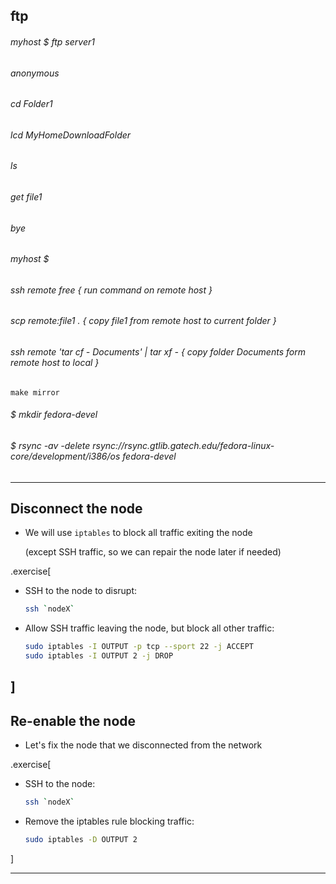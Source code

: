 
## ftp

###### myhost $ ftp server1
###### anonymous
###### cd Folder1
###### lcd MyHomeDownloadFolder
###### ls
###### get file1
###### bye
###### myhost $


###### ssh remote free { run command on remote host }

###### scp remote:file1 . { copy file1 from remote host to current folder }

###### ssh remote 'tar cf - Documents' | tar xf - { copy folder Documents form remote host to local }

	make mirror
###### $ mkdir fedora-devel
###### $ rsync -av -delete rsync://rsync.gtlib.gatech.edu/fedora-linux-core/development/i386/os fedora-devel 

---

## Disconnect the node

- We will use `iptables` to block all traffic exiting the node

  (except SSH traffic, so we can repair the node later if needed)

.exercise[

- SSH to the node to disrupt:
  ```bash
  ssh `nodeX`
  ```

- Allow SSH traffic leaving the node, but block all other traffic:
  ```bash
  sudo iptables -I OUTPUT -p tcp --sport 22 -j ACCEPT
  sudo iptables -I OUTPUT 2 -j DROP
  ```

]
---

## Re-enable the node

- Let's fix the node that we disconnected from the network

.exercise[

- SSH to the node:
  ```bash
  ssh `nodeX`
  ```

- Remove the iptables rule blocking traffic:
  ```bash
  sudo iptables -D OUTPUT 2
  ```

]

---

